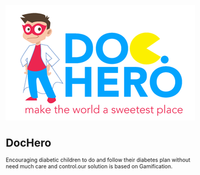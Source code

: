 <img src="logo.PNG" >

# DocHero
Encouraging diabetic children to do and follow their diabetes plan without need much care and control.our solution is based on Gamification.
